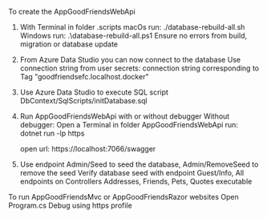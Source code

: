 To create the AppGoodFriendsWebApi

1. With Terminal in folder .scripts 
   macOs run: ./database-rebuild-all.sh
   Windows run: .\database-rebuild-all.ps1
   Ensure no errors from build, migration or database update

2. From Azure Data Studio you can now connect to the database
   Use connection string from user secrets:
   connection string corresponding to Tag
   "goodfriendsefc.localhost.docker"

3. Use Azure Data Studio to execute SQL script DbContext/SqlScripts/initDatabase.sql

4. Run AppGoodFriendsWebApi with or without debugger
   Without debugger: Open a Terminal in folder AppGoodFriendsWebApi run: 
   dotnet run -lp https 

   open url: https://localhost:7066/swagger
   
5. Use endpoint Admin/Seed to seed the database, Admin/RemoveSeed to remove the seed
   Verify database seed with endpoint Guest/Info, 
   All endpoints on Controllers Addresses, Friends, Pets, Quotes executable

To run AppGoodFriendsMvc or AppGoodFriendsRazor websites
Open Program.cs
Debug using https profile
